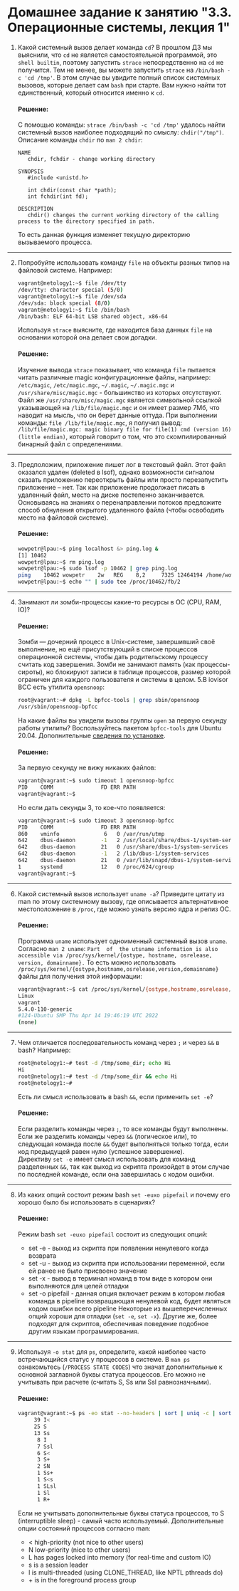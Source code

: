# Домашнее задание к занятию "3.3. Операционные системы, лекция 1"

1. Какой системный вызов делает команда `cd`? В прошлом ДЗ мы выяснили, что `cd` не является самостоятельной  программой, это `shell builtin`, поэтому запустить `strace` непосредственно на `cd` не получится. Тем не менее, вы можете запустить `strace` на `/bin/bash -c 'cd /tmp'`. В этом случае вы увидите полный список системных вызовов, которые делает сам `bash` при старте. Вам нужно найти тот единственный, который относится именно к `cd`.  

    #### Решение:
    С помощью команды: `strace /bin/bash -c 'cd /tmp'` удалось найти системный вызов наиболее подходящий по смыслу: `chdir("/tmp")`. Описание команды `chdir` по `man 2 chdir`:
    ```
    NAME
       chdir, fchdir - change working directory

    SYNOPSIS
       #include <unistd.h>

       int chdir(const char *path);
       int fchdir(int fd);

    DESCRIPTION
       chdir() changes the current working directory of the calling process to the directory specified in path.
    ```
    То есть данная функция изменяет текущую директорию вызываемого процесса.
---
2. Попробуйте использовать команду `file` на объекты разных типов на файловой системе. Например:
    ```bash
    vagrant@netology1:~$ file /dev/tty
    /dev/tty: character special (5/0)
    vagrant@netology1:~$ file /dev/sda
    /dev/sda: block special (8/0)
    vagrant@netology1:~$ file /bin/bash
    /bin/bash: ELF 64-bit LSB shared object, x86-64
    ```
    Используя `strace` выясните, где находится база данных `file` на основании которой она делает свои догадки.  

    #### Решение:
    Изучение вывода `strace` показывает, что команда `file` пытается читать различные magic конфигурационные файлы, например: `/etc/magic`, `/etc/magic.mgc`, `~/.magic`, `~/.magic.mgc` и `/usr/share/misc/magic.mgc` - большинство из которых отсутствуют. Файл же `/usr/share/misc/magic.mgc` является символьной ссылкой указывающей на `/lib/file/magic.mgc` и он имеет размер 7Мб, что наводит на мысль, что он берет данные оттуда. При выполнении команды: `file /lib/file/magic.mgc`, я получил вывод: `/lib/file/magic.mgc: magic binary file for file(1) cmd (version 16) (little endian)`, который говорит о том, что это скомпилированный бинарный файл с определениями.
---
3. Предположим, приложение пишет лог в текстовый файл. Этот файл оказался удален (deleted в lsof), однако возможности сигналом сказать приложению переоткрыть файлы или просто перезапустить приложение – нет. Так как приложение продолжает писать в удаленный файл, место на диске постепенно заканчивается. Основываясь на знаниях о перенаправлении потоков предложите способ обнуления открытого удаленного файла (чтобы освободить место на файловой системе).

    #### Решение:
    ```bash
    wowpetr@lpau:~$ ping localhost &> ping.log &
    [1] 10462
    wowpetr@lpau:~$ rm ping.log
    wowpetr@lpau:~$ sudo lsof -p 10462 | grep ping.log
    ping    10462 wowpetr    2w   REG    8,2     7325 12464194 /home/wowpetr/ping.log (deleted)
    wowpetr@lpau:~$ echo "" | sudo tee /proc/10462/fb/2
    ```
---
4. Занимают ли зомби-процессы какие-то ресурсы в ОС (CPU, RAM, IO)?

    #### Решение:
    Зомби — дочерний процесс в Unix-системе, завершивший своё выполнение, но ещё присутствующий в списке процессов операционной системы, чтобы дать родительскому процессу считать код завершения. Зомби не занимают память (как процессы-сироты), но блокируют записи в таблице процессов, размер которой ограничен для каждого пользователя и системы в целом.
5.В iovisor BCC есть утилита `opensnoop`:
    ```bash
    root@vagrant:~# dpkg -L bpfcc-tools | grep sbin/opensnoop
    /usr/sbin/opensnoop-bpfcc
    ```
    На какие файлы вы увидели вызовы группы `open` за первую секунду работы утилиты? Воспользуйтесь пакетом `bpfcc-tools` для Ubuntu 20.04. Дополнительные [сведения по установке](https://github.com/iovisor/bcc/blob/master/INSTALL.md).

    #### Решение:
    За первую секунду не вижу никаких файлов:
    ```bash
    vagrant@vagrant:~$ sudo timeout 1 opensnoop-bpfcc
    PID    COMM               FD ERR PATH
    vagrant@vagrant:~$
    ```
    Но если дать секунды 3, то кое-что появляется:
    ```bash
    vagrant@vagrant:~$ sudo timeout 3 opensnoop-bpfcc
    PID    COMM               FD ERR PATH
    860    vminfo              6   0 /var/run/utmp
    642    dbus-daemon        -1   2 /usr/local/share/dbus-1/system-services
    642    dbus-daemon        21   0 /usr/share/dbus-1/system-services
    642    dbus-daemon        -1   2 /lib/dbus-1/system-services
    642    dbus-daemon        21   0 /var/lib/snapd/dbus-1/system-services/
    1      systemd            12   0 /proc/624/cgroup
    vagrant@vagrant:~$   
    ```
---
6. Какой системный вызов использует `uname -a`? Приведите цитату из man по этому системному вызову, где описывается альтернативное местоположение в `/proc`, где можно узнать версию ядра и релиз ОС.

    #### Решение:
    Программа `uname` использует одноименный системный вызов `uname`. Согласно `man 2 uname`: `Part  of  the utsname information is also accessible via /proc/sys/kernel/{ostype, hostname, osrelease, version,
       domainname}.` То есть можно использовать `/proc/sys/kernel/{ostype,hostname,osrelease,version,domainname}` файлы для получения этой информации:
    ```bash
    vagrant@vagrant:~$ cat /proc/sys/kernel/{ostype,hostname,osrelease,version,domainname}
    Linux
    vagrant
    5.4.0-110-generic
    #124-Ubuntu SMP Thu Apr 14 19:46:19 UTC 2022
   (none)
    ```
---
7. Чем отличается последовательность команд через `;` и через `&&` в bash? Например:
    ```bash
    root@netology1:~# test -d /tmp/some_dir; echo Hi
    Hi
    root@netology1:~# test -d /tmp/some_dir && echo Hi
    root@netology1:~#
    ```
    Есть ли смысл использовать в bash `&&`, если применить `set -e`?

    #### Решение:
    Если разделить команды через `;`, то все команды будут выполнены. Если же разделить команды через `&&` (логическое или), то следующая команда после `&&` будет выполняться только тогда, если код предыдущей равен нулю (успешное завершение).  
    Директиву `set -e` имеет смысл использовать для команд разделенных `&&`, так как выход из скрипта произойдет в этом случае по последней команде, если она завершилась с кодом ошибки.
---
8. Из каких опций состоит режим bash `set -euxo pipefail` и почему его хорошо было бы использовать в сценариях?

    #### Решение:
    Режим bash `set -euxo pipefail` состоит из следующих опций:
    * set -e - выход из скрипта при появлении ненулевого когда возврата
    * set -u - выход из скрипта при использовании переменной, если ей ранее не было присвоено значение
    * set -x - вывод в терминал команд в том виде в котором они выполняются для целей отладки
    * set -o pipefail - данная опция включает режим в котором любая команда в pipeline возвращающая ненулевой код, будет являться кодом ошибки всего pipeline
   Некоторые из вышеперечисленных опций хороши для отладки (`set -e`, `set -x`). Другие же, более подходят для скриптов, обеспечивая поведение подобное другим языкам программирования.
---
9. Используя `-o stat` для `ps`, определите, какой наиболее часто встречающийся статус у процессов в системе. В `man ps` ознакомьтесь (`/PROCESS STATE CODES`) что значат дополнительные к основной заглавной буквы статуса процессов. Его можно не учитывать при расчете (считать S, Ss или Ssl равнозначными).

    #### Решение:
    ```bash
    vagrant@vagrant:~$ ps -eo stat --no-headers | sort | uniq -c | sort -nr -k1
         39 I<
         25 S
         13 Ss
          8 I
          7 Ssl
          6 S<
          3 S+
          2 SN
          1 Ss+
          1 S<s
          1 SLsl
          1 Sl
          1 R+ 
    ```
    Если не учитывать дополнительные буквы статуса процессов, то S (interruptible sleep) - самый часто используемый.
    Дополнительные опции состояний процессов согласно man:  
    * <    high-priority (not nice to other users)
    * N    low-priority (nice to other users)
    * L    has pages locked into memory (for real-time and custom IO)
    * s    is a session leader
    * l    is multi-threaded (using CLONE_THREAD, like NPTL pthreads do)
    * \+    is in the foreground process group
